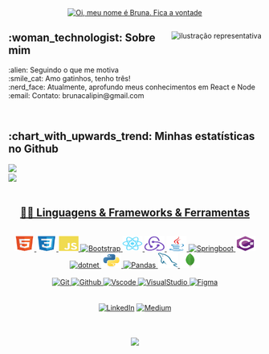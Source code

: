 <img align="right">

<div align="center">
  <a href="https://git.io/typing-svg">
    <img src="https://readme-typing-svg.herokuapp.com?font=Poppins&size=22&color=BA5ACA&center=true&vCenter=true&width=500&lines=Oii!+Meu+nome+%C3%A9+Bruna+👋;Sou+uma+Desenvolvedora+FullStack;Fica+a+vontade!+🥰" alt="Oi, meu nome é Bruna. Fica a vontade">
  </a>
</div>

<div style="display: inline_block">
   <a href="https://ibb.co/CKzhCWw"><img src="https://i.ibb.co/CKzhCWw/bruna-gif.gif" align="right" alt="ilustração representativa" border="0"></a>
  <p align="left">
    
<h2>:woman_technologist: Sobre mim</h2>
  <p>
:alien: Seguindo o que me motiva
    <br>
:smile_cat: Amo gatinhos, tenho três!
  <br>
:nerd_face: Atualmente, aprofundo meus conhecimentos em React e Node
    <br>  
:email: Contato: brunacalipin@gmail.com
    <br>
  </p>  
  </div>
  
  <br>
  <h2>:chart_with_upwards_trend: Minhas estatísticas no Github </h2>
  <a href="https://github.com/bruna-lins">
  <img " height="200em" src="https://github-readme-stats.vercel.app/api/top-langs/?username=bruna-lins&layout=compact&langs_count=7&theme=radical&border_radius=10"/>
  <br>
  <img height="180em" src="https://github-readme-stats.vercel.app/api?username=bruna-lins&show_icons=true&theme=radical&include_all_commits=true&count_private=true&border_radius=10"/>

  <div>
    <br>
      <h2 align="center"> 👩‍💻 Linguagens & Frameworks & Ferramentas </h2>
    <br>
<div align="center">
  <img alt="HTML" height="30" width="40" title="HTML5" src="https://raw.githubusercontent.com/devicons/devicon/master/icons/html5/html5-original.svg" />
  <img alt="CSS" height="30" width="40" title="CSS3" src="https://raw.githubusercontent.com/devicons/devicon/master/icons/css3/css3-original.svg" />
  <img alt="JavaScript" height="30" width="40" title="JavaScript" src="https://raw.githubusercontent.com/devicons/devicon/master/icons/javascript/javascript-plain.svg" />
  <img alt="Bootstrap" height="30" width="40" title="Bootstrap" src="https://cdn.jsdelivr.net/gh/devicons/devicon/icons/bootstrap/bootstrap-plain.svg" />
  <img alt="React" height="30" width="40" title="ReactJS" src="https://raw.githubusercontent.com/devicons/devicon/master/icons/react/react-original.svg" />
  <img alt="Redux" height="30" width="40" title="Redux" src="https://raw.githubusercontent.com/devicons/devicon/master/icons/redux/redux-original.svg" />
  <img alt="Java" height="30" width="40" title="Java" src="https://raw.githubusercontent.com/devicons/devicon/master/icons/java/java-original.svg" />
  <img alt="Springboot" height="30" width="40" title="Springboot" src="https://cdn.jsdelivr.net/gh/devicons/devicon/icons/spring/spring-original.svg" />
  <img alt="Csharp" height="30" width="40" title="C#" src="https://raw.githubusercontent.com/devicons/devicon/master/icons/csharp/csharp-original.svg" />
  <img alt="dotnet" height="30" width="40" title="Dotnet"  src="https://cdn.jsdelivr.net/gh/devicons/devicon/icons/dotnetcore/dotnetcore-original.svg" />
  <img alt="Python" height="30" width="40" title="Python" src="https://raw.githubusercontent.com/devicons/devicon/master/icons/python/python-original.svg" />
  <img alt="Pandas" height="30" width="40" title="Pandas"  src="https://cdn.jsdelivr.net/gh/devicons/devicon/icons/pandas/pandas-original.svg" />
  <img alt="Mysql" height="30" width="40" title="MySql" src="https://raw.githubusercontent.com/devicons/devicon/master/icons/mysql/mysql-original.svg" />
  <img alt="Mongodb" height="30" width="40" title="MongoDB" src="https://raw.githubusercontent.com/devicons/devicon/master/icons/mongodb/mongodb-original.svg" />
  <br>
  <br>
  <img alt="Git" height="30" width="40" title="Git" src="https://cdn.jsdelivr.net/gh/devicons/devicon/icons/git/git-original.svg" />
  <img alt="Github" height="30" width="40" title="Github" src="https://cdn.jsdelivr.net/gh/devicons/devicon/icons/github/github-original.svg" />
  <img alt="Vscode" height="30" width="40" title="VSCode" src="https://cdn.jsdelivr.net/gh/devicons/devicon/icons/vscode/vscode-original.svg" />
  <img alt="VisualStudio" height="30" width="40" title="VisualStudio"src="https://cdn.jsdelivr.net/gh/devicons/devicon/icons/visualstudio/visualstudio-plain.svg" />
  <img alt="Figma" height="30" width="40" title="Figma" src="https://cdn.jsdelivr.net/gh/devicons/devicon/icons/figma/figma-original.svg" />                                                                                                                           
</div>
  </div>
  
<div align="center">
  <br>   
  <br>
   <a href="https://www.linkedin.com/in/brulins/" target="_blank"><img src="https://img.shields.io/badge/LinkedIn-0077B5?style=for-the-badge&logo=linkedin&logoColor=white" target="_blank" alt="LinkedIn" title="LinkedIn"></a>
   <a href="https://brunacalipin.medium.com/" target="_blank"><img src="https://img.shields.io/badge/Medium-12100E?style=for-the-badge&logo=medium&logoColor=white" target="_blank" alt="Medium" title="Medium"></a>
</div>

<h1 align="center">
  <a href="https://git.io/typing-svg">
    <img src="https://readme-typing-svg.herokuapp.com?font=Poppins&size=22&color=BA5ACA&center=true&vCenter=true&lines=Obrigada+pela+visita!">
  </a>
</h1>

